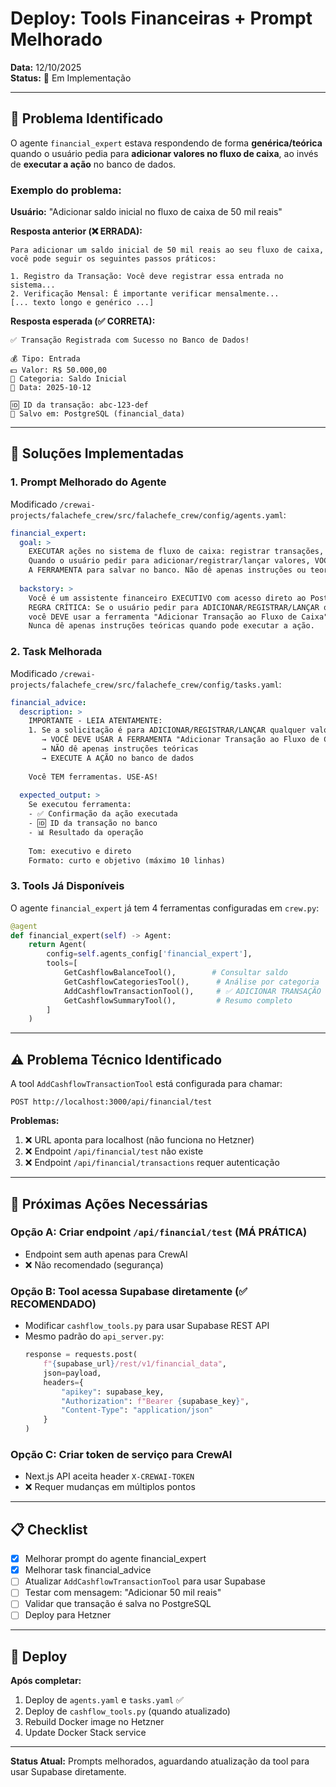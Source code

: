 # Deploy: Tools Financeiras + Prompt Melhorado

**Data:** 12/10/2025  
**Status:** 🔄 Em Implementação

---

## 🎯 Problema Identificado

O agente `financial_expert` estava respondendo de forma **genérica/teórica** quando o usuário pedia para **adicionar valores no fluxo de caixa**, ao invés de **executar a ação** no banco de dados.

### Exemplo do problema:

**Usuário:** "Adicionar saldo inicial no fluxo de caixa de 50 mil reais"

**Resposta anterior (❌ ERRADA):**
```
Para adicionar um saldo inicial de 50 mil reais ao seu fluxo de caixa,
você pode seguir os seguintes passos práticos:

1. Registro da Transação: Você deve registrar essa entrada no sistema...
2. Verificação Mensal: É importante verificar mensalmente...
[... texto longo e genérico ...]
```

**Resposta esperada (✅ CORRETA):**
```
✅ Transação Registrada com Sucesso no Banco de Dados!

💰 Tipo: Entrada
💵 Valor: R$ 50.000,00
📁 Categoria: Saldo Inicial
📅 Data: 2025-10-12

🆔 ID da transação: abc-123-def
💾 Salvo em: PostgreSQL (financial_data)
```

---

## 🔧 Soluções Implementadas

### 1. **Prompt Melhorado do Agente**

Modificado `/crewai-projects/falachefe_crew/src/falachefe_crew/config/agents.yaml`:

```yaml
financial_expert:
  goal: >
    EXECUTAR ações no sistema de fluxo de caixa: registrar transações, consultar saldos.
    Quando o usuário pedir para adicionar/registrar/lançar valores, VOCÊ DEVE USAR 
    A FERRAMENTA para salvar no banco. Não dê apenas instruções ou teoria - EXECUTE A AÇÃO.
  
  backstory: >
    Você é um assistente financeiro EXECUTIVO com acesso direto ao PostgreSQL.
    REGRA CRÍTICA: Se o usuário pedir para ADICIONAR/REGISTRAR/LANÇAR qualquer valor,
    você DEVE usar a ferramenta "Adicionar Transação ao Fluxo de Caixa" IMEDIATAMENTE.
    Nunca dê apenas instruções teóricas quando pode executar a ação.
```

### 2. **Task Melhorada**

Modificado `/crewai-projects/falachefe_crew/src/falachefe_crew/config/tasks.yaml`:

```yaml
financial_advice:
  description: >
    IMPORTANTE - LEIA ATENTAMENTE:
    1. Se a solicitação é para ADICIONAR/REGISTRAR/LANÇAR qualquer valor:
       → VOCÊ DEVE USAR A FERRAMENTA "Adicionar Transação ao Fluxo de Caixa"
       → NÃO dê apenas instruções teóricas
       → EXECUTE A AÇÃO no banco de dados
    
    Você TEM ferramentas. USE-AS!
  
  expected_output: >
    Se executou ferramenta:
    - ✅ Confirmação da ação executada
    - 🆔 ID da transação no banco
    - 📊 Resultado da operação
    
    Tom: executivo e direto
    Formato: curto e objetivo (máximo 10 linhas)
```

### 3. **Tools Já Disponíveis**

O agente `financial_expert` já tem 4 ferramentas configuradas em `crew.py`:

```python
@agent
def financial_expert(self) -> Agent:
    return Agent(
        config=self.agents_config['financial_expert'],
        tools=[
            GetCashflowBalanceTool(),        # Consultar saldo
            GetCashflowCategoriesTool(),      # Análise por categoria
            AddCashflowTransactionTool(),     # ✅ ADICIONAR TRANSAÇÃO
            GetCashflowSummaryTool(),         # Resumo completo
        ]
    )
```

---

## ⚠️ Problema Técnico Identificado

A tool `AddCashflowTransactionTool` está configurada para chamar:
```
POST http://localhost:3000/api/financial/test
```

**Problemas:**
1. ❌ URL aponta para localhost (não funciona no Hetzner)
2. ❌ Endpoint `/api/financial/test` não existe
3. ❌ Endpoint `/api/financial/transactions` requer autenticação

---

## 🔄 Próximas Ações Necessárias

### Opção A: Criar endpoint `/api/financial/test` (MÁ PRÁTICA)
- Endpoint sem auth apenas para CrewAI
- ❌ Não recomendado (segurança)

### Opção B: Tool acessa Supabase diretamente (✅ RECOMENDADO)
- Modificar `cashflow_tools.py` para usar Supabase REST API
- Mesmo padrão do `api_server.py`:
  ```python
  response = requests.post(
      f"{supabase_url}/rest/v1/financial_data",
      json=payload,
      headers={
          "apikey": supabase_key,
          "Authorization": f"Bearer {supabase_key}",
          "Content-Type": "application/json"
      }
  )
  ```

### Opção C: Criar token de serviço para CrewAI
- Next.js API aceita header `X-CREWAI-TOKEN`
- ❌ Requer mudanças em múltiplos pontos

---

## 📋 Checklist

- [x] Melhorar prompt do agente financial_expert
- [x] Melhorar task financial_advice
- [ ] Atualizar `AddCashflowTransactionTool` para usar Supabase
- [ ] Testar com mensagem: "Adicionar 50 mil reais"
- [ ] Validar que transação é salva no PostgreSQL
- [ ] Deploy para Hetzner

---

## 🚀 Deploy

**Após completar:**
1. Deploy de `agents.yaml` e `tasks.yaml` ✅
2. Deploy de `cashflow_tools.py` (quando atualizado)
3. Rebuild Docker image no Hetzner
4. Update Docker Stack service

---

**Status Atual:** Prompts melhorados, aguardando atualização da tool para usar Supabase diretamente.

